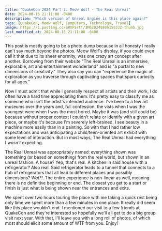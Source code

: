 ```yaml
---
title: "QuakeCon 2024 Part 2: Meow Wolf - The Real Unreal"
date: 2024-08-15 21:11:00 -0400
description: "Which version of Unreal Engine is this place again?"
tags: [QuakeCon, Meow Wolf, Computers, Technology, Travel]
image: https://i.postimg.cc/SRXFS7tf/IMG20240806150332-thumb.jpg
last_modified_at: 2024-08-15 21:11:00 -0400
---
```


<style>
    .div25 {
        float:left;
        padding: 10px 8px;
        height:150px;
        width:25%;
        overflow:hidden;   
    }
    .div33 {
        float:left;
        padding: 10px 8px;
        height:175px;
        width:33%;
        overflow:hidden;
        }
    .div50 {
        float:left;
        padding: 10px 8px;
        height:200px;
        width:50%;
        overflow:hidden;
        }
    .clear {
        clear:both;
        height:1.2em;
        margin-bottom:-1px;
    }
</style>

This post is mostly going to be a photo dump because in all honesty I really can't say much beyond the photos.  Meow Wolf's display, if you could even call it that due to its sheer enormity, was one crazy art concept after another.  Borrowing from their website "The Real Unreal is an immersive, explorable, art and entertainment wonderland" and is "a portal to new dimensions of creativity."  They also say you can "experience the magic of exploration as you traverse through captivating spaces that spark curiosity for all ages."

Now I must admit that while I generally respect all artists and their work, I do often have a hard time appreciating them.  It's pretty easy to classify me as someone who isn't the artist's intended audience.  I've been to a few art museums over the years and, full confession, the vists when I was the youngest were when I was the most bored.  Maybe it was (and still could be) because without proper context I couldn't relate or identify with a given art piece, or maybe it's because I'm severely left-brained.  I see beauty in a machine more easily than in a painting.  So with that I had rather low expectations and was anticipating a child/teen-oriented art exhibit with some level of interaction.  But in most ways, The Real Unreal had everything I *wasn't* expecting.

 The Real Unreal was appropriately named: everything shown was something (or based on something) from the real world, but shown in an unreal fashion.  A house?  Yep, that's real.  A kitchen in said house with a refrigerator?  Also real.  Said refrigerator leads to a tunnel that connects to a hub of refrigerators that all lead to different places and possibly dimensions?  *Wat?!*.  The entire experience is non-linear as well, meaning there is no definitive beginning or end.  The closest you get to a start or finish is just what is being shown near the entrances and exits.

 We spent over two hours touring the place with me taking a quick rest being only time we spent more than a few minutes in one place.  It really did seem like this place wouldn't end.  I mentioned our visit to a few friends at QuakeCon and they're interested so hopefully we'll all get to do a big group visit next year.  With that, I'll leave you with a long roll of photos, of which most should elicit some amount of WTF from you.  Enjoy!

<div class="div25"><img src="https://i.postimg.cc/QMgdkgSw/IMG20240806134537.jpg" alt=""></div>
<div class="div25"><img src="https://i.postimg.cc/pLFTyMj2/IMG20240806134559.jpg" alt=""></div>
<div class="div25"><img src="https://i.postimg.cc/Qt0NvX2q/IMG20240806134725.jpg" alt=""></div>
<div class="div25"><img src="https://i.postimg.cc/90kmFLFR/IMG20240806134946.jpg" alt=""></div>
<div class="div25"><img src="https://i.postimg.cc/442N5xbf/IMG20240806135025.jpg" alt=""></div>
<div class="div25"><img src="https://i.postimg.cc/VLSsHPDj/IMG20240806135036.jpg" alt=""></div>
<div class="div25"><img src="https://i.postimg.cc/15Lmk7jb/IMG20240806135100.jpg" alt=""></div>
<div class="div25"><img src="https://i.postimg.cc/zGKz8Smv/IMG20240806135219.jpg" alt=""></div>
<div class="div25"><img src="https://i.postimg.cc/XJ74fRrB/IMG20240806135324.jpg" alt=""></div>
<div class="div25"><img src="https://i.postimg.cc/Jn6mPpX6/IMG20240806135338.jpg" alt=""></div>
<div class="div25"><img src="https://i.postimg.cc/nrXx5qYH/IMG20240806135348.jpg" alt=""></div>
<div class="div25"><img src="https://i.postimg.cc/4yjGTnBp/IMG20240806135414.jpg" alt=""></div>
<div class="div25"><img src="https://i.postimg.cc/mZnB96Bh/IMG20240806135459.jpg" alt=""></div>
<div class="div25"><img src="https://i.postimg.cc/NjqtJ9yc/IMG20240806135507.jpg" alt=""></div>
<div class="div25"><img src="https://i.postimg.cc/nh4J6F7Q/IMG20240806135530.jpg" alt=""></div>
<div class="div25"><img src="https://i.postimg.cc/pdPHvwYc/IMG20240806135755.jpg" alt=""></div>
<div class="div25"><img src="https://i.postimg.cc/wBFdjwwq/IMG20240806135853.jpg" alt=""></div>
<div class="div25"><img src="https://i.postimg.cc/nzPbvC8N/IMG20240806135934.jpg" alt=""></div>
<div class="div25"><img src="https://i.postimg.cc/Y0Lc8MM0/IMG20240806140011.jpg" alt=""></div>
<div class="div25"><img src="https://i.postimg.cc/nryyPghk/IMG20240806140036.jpg" alt=""></div>
<div class="div25"><img src="https://i.postimg.cc/v84DCnmg/IMG20240806140143.jpg" alt=""></div>
<div class="div25"><img src="https://i.postimg.cc/1Rb4SzgW/IMG20240806140222.jpg" alt=""></div>
<div class="div25"><img src="https://i.postimg.cc/dtd3VKrJ/IMG20240806140253.jpg" alt=""></div>
<div class="div25"><img src="https://i.postimg.cc/Z5SR9Dxp/IMG20240806140255.jpg" alt=""></div>
<div class="div25"><img src="https://i.postimg.cc/cLBJfMFj/IMG20240806140336.jpg" alt=""></div>
<div class="div25"><img src="https://i.postimg.cc/KYc8fkVY/IMG20240806140400.jpg" alt=""></div>
<div class="div25"><img src="https://i.postimg.cc/PxPrsGds/IMG20240806140516.jpg" alt=""></div>
<div class="div25"><img src="https://i.postimg.cc/Px9fd6qL/IMG20240806140601.jpg" alt=""></div>
<div class="div25"><img src="https://i.postimg.cc/909m0G4L/IMG20240806140616.jpg" alt=""></div>
<div class="div25"><img src="https://i.postimg.cc/RCJVgzPw/IMG20240806140643.jpg" alt=""></div>
<div class="div25"><img src="https://i.postimg.cc/kXrMZhZz/IMG20240806140649.jpg" alt=""></div>
<div class="div25"><img src="https://i.postimg.cc/pXDVtJMT/IMG20240806140655.jpg" alt=""></div>
<div class="div25"><img src="https://i.postimg.cc/52b49Qfm/IMG20240806140657.jpg" alt=""></div>
<div class="div25"><img src="https://i.postimg.cc/qvwkNBRH/IMG20240806140733.jpg" alt=""></div>
<div class="div25"><img src="https://i.postimg.cc/8CCTM8JJ/IMG20240806140926.jpg" alt=""></div>
<div class="div25"><img src="https://i.postimg.cc/s20sJn7n/IMG20240806141040.jpg" alt=""></div>
<div class="div25"><img src="https://i.postimg.cc/TwLGNrcT/IMG20240806141103.jpg" alt=""></div>
<div class="div25"><img src="https://i.postimg.cc/mDv4vtdC/IMG20240806141123.jpg" alt=""></div>
<div class="div25"><img src="https://i.postimg.cc/sx5zss88/IMG20240806141130.jpg" alt=""></div>
<div class="div25"><img src="https://i.postimg.cc/h4mc91jr/IMG20240806141143.jpg" alt=""></div>
<div class="div25"><img src="https://i.postimg.cc/28fmTLLf/IMG20240806141216.jpg" alt=""></div>
<div class="div25"><img src="https://i.postimg.cc/PrzH7f1v/IMG20240806141224.jpg" alt=""></div>
<div class="div25"><img src="https://i.postimg.cc/htDnRF0y/IMG20240806141508.jpg" alt=""></div>
<div class="div25"><img src="https://i.postimg.cc/MGX8XyN1/IMG20240806141613.jpg" alt=""></div>
<div class="div25"><img src="https://i.postimg.cc/SK5b9nb3/IMG20240806141711.jpg" alt=""></div>
<div class="div25"><img src="https://i.postimg.cc/MTQ2mzWT/IMG20240806141911.jpg" alt=""></div>
<div class="div25"><img src="https://i.postimg.cc/6qrkFz4x/IMG20240806141915.jpg" alt=""></div>
<div class="div25"><img src="https://i.postimg.cc/SRb0ZHsG/IMG20240806142005.jpg" alt=""></div>
<div class="div25"><img src="https://i.postimg.cc/dQGc7QHN/IMG20240806142214.jpg" alt=""></div>
<div class="div25"><img src="https://i.postimg.cc/3J752Mz8/IMG20240806142634.jpg" alt=""></div>
<div class="div25"><img src="https://i.postimg.cc/MpKCr7Wg/IMG20240806142645.jpg" alt=""></div>
<div class="div25"><img src="https://i.postimg.cc/dVHbMh33/IMG20240806142653.jpg" alt=""></div>
<div class="div25"><img src="https://i.postimg.cc/VNJ3zz0R/IMG20240806142658.jpg" alt=""></div>
<div class="div25"><img src="https://i.postimg.cc/g011J1vP/IMG20240806142703.jpg" alt=""></div>
<div class="div25"><img src="https://i.postimg.cc/k48ztwcR/IMG20240806142800.jpg" alt=""></div>
<div class="div25"><img src="https://i.postimg.cc/3NT6jpSS/IMG20240806143606.jpg" alt=""></div>
<div class="div25"><img src="https://i.postimg.cc/kGvHT4Ln/IMG20240806143627.jpg" alt=""></div>
<div class="div25"><img src="https://i.postimg.cc/tT0myWjq/IMG20240806143918.jpg" alt=""></div>
<div class="div25"><img src="https://i.postimg.cc/rmSZpsVS/IMG20240806143930.jpg" alt=""></div>
<div class="div25"><img src="https://i.postimg.cc/tJpSnbJ8/IMG20240806143937.jpg" alt=""></div>
<div class="div25"><img src="https://i.postimg.cc/jd8g2Gbk/IMG20240806144227.jpg" alt=""></div>
<div class="div25"><img src="https://i.postimg.cc/Vkd7CDss/IMG20240806144351.jpg" alt=""></div>
<div class="div25"><img src="https://i.postimg.cc/JzvpcZtN/IMG20240806144356.jpg" alt=""></div>
<div class="div25"><img src="https://i.postimg.cc/76yXj43b/IMG20240806144457.jpg" alt=""></div>
<div class="div25"><img src="https://i.postimg.cc/YSFbX0mJ/IMG20240806144550.jpg" alt=""></div>
<div class="div25"><img src="https://i.postimg.cc/C1HJg277/IMG20240806144556.jpg" alt=""></div>
<div class="div25"><img src="https://i.postimg.cc/tRkDvLYC/IMG20240806144932.jpg" alt=""></div>
<div class="div25"><img src="https://i.postimg.cc/J4dxMZNf/IMG20240806145040.jpg" alt=""></div>
<div class="div25"><img src="https://i.postimg.cc/XYG8Jqxp/IMG20240806145054.jpg" alt=""></div>
<div class="div25"><img src="https://i.postimg.cc/dVb9TFSn/IMG20240806145203.jpg" alt=""></div>
<div class="div25"><img src="https://i.postimg.cc/Xv9kfPRW/IMG20240806145222.jpg" alt=""></div>
<div class="div25"><img src="https://i.postimg.cc/1tH0TqRY/IMG20240806145253.jpg" alt=""></div>
<div class="div25"><img src="https://i.postimg.cc/nrhKthCV/IMG20240806145302.jpg" alt=""></div>
<div class="div25"><img src="https://i.postimg.cc/6qbr6xvr/IMG20240806145307.jpg" alt=""></div>
<div class="div25"><img src="https://i.postimg.cc/zX3wtvs0/IMG20240806145431.jpg" alt=""></div>
<div class="div25"><img src="https://i.postimg.cc/bNMxK888/IMG20240806145437.jpg" alt=""></div>
<div class="div25"><img src="https://i.postimg.cc/GmyFRNhD/IMG20240806145451.jpg" alt=""></div>
<div class="div25"><img src="https://i.postimg.cc/pdMDLZp6/IMG20240806145457.jpg" alt=""></div>
<div class="div25"><img src="https://i.postimg.cc/vB39XwXJ/IMG20240806145630.jpg" alt=""></div>
<div class="div25"><img src="https://i.postimg.cc/5yrzd5hp/IMG20240806145705.jpg" alt=""></div>
<div class="div25"><img src="https://i.postimg.cc/qBDy30Nn/IMG20240806145824.jpg" alt=""></div>
<div class="div25"><img src="https://i.postimg.cc/BQ8D5yFz/IMG20240806145837.jpg" alt=""></div>
<div class="div25"><img src="https://i.postimg.cc/c4V3FmML/IMG20240806150007.jpg" alt=""></div>
<div class="div25"><img src="https://i.postimg.cc/mgCHJH8N/IMG20240806150015.jpg" alt=""></div>
<div class="div25"><img src="https://i.postimg.cc/dVbh9VFk/IMG-20240806-150159.jpg" alt=""></div>
<div class="div25"><img src="https://i.postimg.cc/c4JtxzTH/IMG-20240806-150204.jpg" alt=""></div>
<div class="div25"><img src="https://i.postimg.cc/X7DGpgDg/IMG-20240806-150211.jpg" alt=""></div>
<div class="div25"><img src="https://i.postimg.cc/BnL8D1rf/IMG-20240806-150652.jpg" alt=""></div>
<div class="div25"><img src="https://i.postimg.cc/d0GLNcQW/IMG-20240806-150654.jpg" alt=""></div>
<div class="div25"><img src="https://i.postimg.cc/HxHjfvVT/IMG-20240806-150657.jpg" alt=""></div>
<div class="div25"><img src="https://i.postimg.cc/Kj8jYKPV/IMG-20240806-150820.jpg" alt=""></div>
<div class="div25"><img src="https://i.postimg.cc/503j15CL/IMG-20240806-150823.jpg" alt=""></div>
<div class="div25"><img src="https://i.postimg.cc/pTX5m1xq/IMG20240806150332.jpg" alt=""></div>
<div class="div25"><img src="https://i.postimg.cc/63j2nLpw/IMG20240806150338.jpg" alt=""></div>
<div class="div25"><img src="https://i.postimg.cc/SRnXr2n9/IMG20240806150430.jpg" alt=""></div>
<div class="div25"><img src="https://i.postimg.cc/ZnXWDbNM/IMG20240806150432.jpg" alt=""></div>
<div class="div25"><img src="https://i.postimg.cc/7PRJLVRn/IMG20240806150517.jpg" alt=""></div>
<div class="div25"><img src="https://i.postimg.cc/SNz2Y9FF/IMG20240806150555.jpg" alt=""></div>
<div class="div25"><img src="https://i.postimg.cc/T3MyVPfy/IMG20240806150557.jpg" alt=""></div>
<div class="div25"><img src="https://i.postimg.cc/vZr43dZ0/IMG20240806150600.jpg" alt=""></div>
<div class="div25"><img src="https://i.postimg.cc/VNzdhHSm/IMG20240806150606.jpg" alt=""></div>
<div class="div25"><img src="https://i.postimg.cc/R0GNxQff/IMG20240806150744.jpg" alt=""></div>
<div class="div25"><img src="https://i.postimg.cc/HxhnVY6k/IMG20240806151113.jpg" alt=""></div>
<div class="div25"><img src="https://i.postimg.cc/ZnvRNGQF/IMG20240806151308.jpg" alt=""></div>
<div class="div25"><img src="https://i.postimg.cc/bYZHLscL/IMG20240806151314.jpg" alt=""></div>
<div class="div25"><img src="https://i.postimg.cc/Rqr0LP5r/IMG20240806151443.jpg" alt=""></div>
<div class="div25"><img src="https://i.postimg.cc/gc1y7mGp/IMG20240806151444.jpg" alt=""></div>
<div class="div25"><img src="https://i.postimg.cc/65RVJgQv/IMG20240806151527.jpg" alt=""></div>
<div class="div25"><img src="https://i.postimg.cc/Bn0Tqp8w/IMG20240806151537.jpg" alt=""></div>
<div class="div25"><img src="https://i.postimg.cc/zGFn3hKD/IMG20240806151553.jpg" alt=""></div>
<div class="div25"><img src="https://i.postimg.cc/XvN95vkf/IMG20240806151843.jpg" alt=""></div>
<div class="div25"><img src="https://i.postimg.cc/xdsM3S6W/IMG20240806151848.jpg" alt=""></div>
<div class="div25"><img src="https://i.postimg.cc/QtH56nPV/IMG20240806151853.jpg" alt=""></div>
<div class="div25"><img src="https://i.postimg.cc/TwFbBJM0/IMG20240806152145.jpg" alt=""></div>
<div class="div25"><img src="https://i.postimg.cc/MHBBwfzS/IMG20240806152232.jpg" alt=""></div>
<div class="div25"><img src="https://i.postimg.cc/7PJ00d0W/IMG20240806152248.jpg" alt=""></div>
<div class="div25"><img src="https://i.postimg.cc/NfhT4Dxf/IMG20240806152308.jpg" alt=""></div>
<div class="div25"><img src="https://i.postimg.cc/15pFYFW0/IMG20240806152329.jpg" alt=""></div>
<div class="clear"></div>